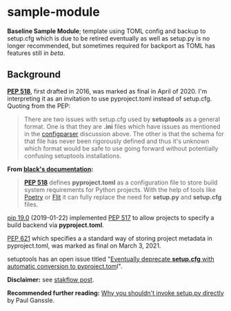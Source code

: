 # sample-module

__Baseline Sample Module__; template using TOML config and backup to setup.cfg which is due to be retired eventually as well as setup.py is no longer recommended, but sometimes required for backport as TOML has features still in *beta*.

## Background

__[PEP 518](https://www.python.org/dev/peps/pep-0518/#sticking-with-setup-cfg)__, first drafted in 2016, was marked as final in April of 2020. I'm interpreting it as an invitation to use pyproject.toml instead of setup.cfg. Quoting from the PEP:

>There are two issues with setup.cfg used by __setuptools__ as a general format. One is that they are __.ini__ files which have issues as mentioned in the [configparser](https://docs.python.org/3/library/configparser.html#module-configparser) discussion above. The other is that the schema for that file has never been rigorously defined and thus it's unknown which format would be safe to use going forward without potentially confusing setuptools installations.

__From [black's documentation](https://black.readthedocs.io/en/stable/usage_and_configuration/the_basics.html#what-on-earth-is-a-pyproject-toml-file):__

> __[PEP 518](https://www.python.org/dev/peps/pep-0518/)__ defines __pyproject.toml__ as a configuration file to store build system requirements for Python projects. With the help of tools like [Poetry](https://poetry.eustace.io/) or [Flit](https://flit.readthedocs.io/en/latest/) it can fully replace the need for __setup.py__ and __setup.cfg__ files.

[pip 19.0](https://github.com/pypa/pip/blob/main/NEWS.rst#190-2019-01-22) (2019-01-22) implemented [PEP 517](https://www.python.org/dev/peps/pep-0517/) to allow projects to specify a build backend via __pyproject.toml__.

[PEP 621](https://peps.python.org/pep-0621/) which specifies a a standard way of storing project metadata in pyproject.toml, was marked as final on March 3, 2021.

setuptools has an open issue titled "[Eventually deprecate __setup.cfg__ with automatic conversion to pyproject.tom](https://github.com/pypa/setuptools/issues/3214)l".

__Disclaimer:__ see [stakflow post](https://stackoverflow.com/questions/44878600/is-setup-cfg-deprecated).

__Recommended further reading:__ [Why you shouldn't invoke setup.py directly](https://blog.ganssle.io/articles/2021/10/setup-py-deprecated.html) by Paul Ganssle.

